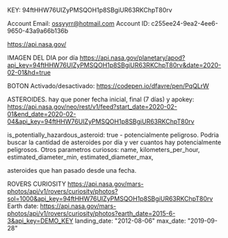 KEY: 94ftHHW76UIZyPMSQOH1p8SBgiUR63RKChpT80rv


Account Email: ossyyrr@hotmail.com
Account ID: c255ee24-9ea2-4ee6-9650-43a9a66b136b



https://api.nasa.gov/



IMAGEN DEL DIA por día
https://api.nasa.gov/planetary/apod?api_key=94ftHHW76UIZyPMSQOH1p8SBgiUR63RKChpT80rv&date=2020-02-01&hd=true

BOTON Activado/desactivado: https://codepen.io/dfavre/pen/PqQLrW


ASTEROIDES. hay que poner fecha inicial, final (7 días) y apokey:
https://api.nasa.gov/neo/rest/v1/feed?start_date=2020-02-01&end_date=2020-02-04&api_key=94ftHHW76UIZyPMSQOH1p8SBgiUR63RKChpT80rv

is_potentially_hazardous_asteroid: true  -  potencialmente peligroso. 
Podria buscar la cantidad de asteroides por día y ver cuantos hay potencialmente peligrosos.
Otros parametros curiosos:
name,
kilometers_per_hour, 
estimated_diameter_min,
estimated_diameter_max,

asteroides que han pasado desde una fecha.


ROVERS CURIOSITY
https://api.nasa.gov/mars-photos/api/v1/rovers/curiosity/photos?sol=1000&api_key=94ftHHW76UIZyPMSQOH1p8SBgiUR63RKChpT80rv
Earth date:
https://api.nasa.gov/mars-photos/api/v1/rovers/curiosity/photos?earth_date=2015-6-3&api_key=DEMO_KEY
landing_date: "2012-08-06"
max_date: "2019-09-28"